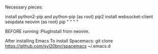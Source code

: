 Necessary pieces:

install python2-pip and python-pip
(as root) pip2 install websocket-client sexpdata neovim
(as root) pip " " " "

BEFORE running :PlugInstall from neovim.

After installing Emacs
To install Spacemacs:
git clone https://github.com/syl20bnr/spacemacs ~/.emacs.d
